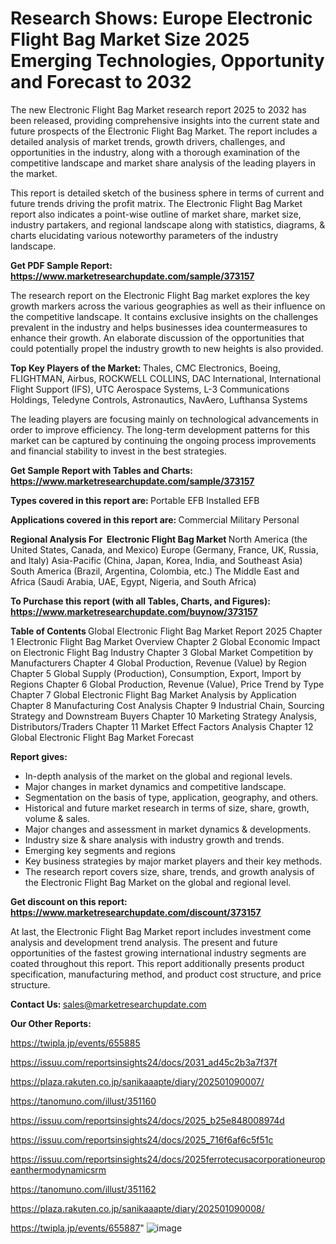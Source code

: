 # Research Shows: Europe Electronic Flight Bag Market Size 2025 Emerging Technologies, Opportunity and Forecast to 2032

The new Electronic Flight Bag Market research report 2025 to 2032 has been released, providing comprehensive insights into the current state and future prospects of the Electronic Flight Bag Market. The report includes a detailed analysis of market trends, growth drivers, challenges, and opportunities in the industry, along with a thorough examination of the competitive landscape and market share analysis of the leading players in the market.

This report is detailed sketch of the business sphere in terms of current and future trends driving the profit matrix. The Electronic Flight Bag Market report also indicates a point-wise outline of market share, market size, industry partakers, and regional landscape along with statistics, diagrams, &amp; charts elucidating various noteworthy parameters of the industry landscape.

<strong><b>Get PDF Sample Report: <a href=https://www.marketresearchupdate.com/sample/373157>https://www.marketresearchupdate.com/sample/373157</a></b></strong>

The research report on the Electronic Flight Bag market explores the key growth markers across the various geographies as well as their influence on the competitive landscape. It contains exclusive insights on the challenges prevalent in the industry and helps businesses idea countermeasures to enhance their growth. An elaborate discussion of the opportunities that could potentially propel the industry growth to new heights is also provided.

<strong><b>Top Key Players of the Market:
</b></strong>Thales, CMC Electronics, Boeing, FLIGHTMAN, Airbus, ROCKWELL COLLINS, DAC International, International Flight Support (IFS), UTC Aerospace Systems, L-3 Communications Holdings, Teledyne Controls, Astronautics, NavAero, Lufthansa Systems<strong><b>
</b></strong>

The leading players are focusing mainly on technological advancements in order to improve efficiency. The long-term development patterns for this market can be captured by continuing the ongoing process improvements and financial stability to invest in the best strategies.

<strong><b>Get Sample Report with Tables and Charts: <a href=https://www.marketresearchupdate.com/sample/373157>https://www.marketresearchupdate.com/sample/373157</a></b></strong>

<strong><b>Types covered in this report are:
</b></strong>Portable EFB
Installed EFB<strong><b>
</b></strong>

<strong><b>Applications covered in this report are:
</b></strong>Commercial
Military
Personal<strong><b>
</b></strong>

<strong><b>Regional Analysis For  Electronic Flight Bag Market</b></strong><strong><b>
</b></strong>North America (the United States, Canada, and Mexico)
Europe (Germany, France, UK, Russia, and Italy)
Asia-Pacific (China, Japan, Korea, India, and Southeast Asia)
South America (Brazil, Argentina, Colombia, etc.)
The Middle East and Africa (Saudi Arabia, UAE, Egypt, Nigeria, and South Africa)

<strong><b>To Purchase this report (with all Tables, Charts, and Figures): <a href=https://www.marketresearchupdate.com/buynow/373157>https://www.marketresearchupdate.com/buynow/373157</a></b></strong>

<strong><b>Table of Contents</b></strong><strong><b>
</b></strong>Global Electronic Flight Bag Market Report 2025
Chapter 1 Electronic Flight Bag Market Overview
Chapter 2 Global Economic Impact on Electronic Flight Bag Industry
Chapter 3 Global Market Competition by Manufacturers
Chapter 4 Global Production, Revenue (Value) by Region
Chapter 5 Global Supply (Production), Consumption, Export, Import by Regions
Chapter 6 Global Production, Revenue (Value), Price Trend by Type
Chapter 7 Global Electronic Flight Bag Market Analysis by Application
Chapter 8 Manufacturing Cost Analysis
Chapter 9 Industrial Chain, Sourcing Strategy and Downstream Buyers
Chapter 10 Marketing Strategy Analysis, Distributors/Traders
Chapter 11 Market Effect Factors Analysis
Chapter 12 Global Electronic Flight Bag Market Forecast

<strong><b>Report gives:</b></strong>

- In-depth analysis of the market on the global and regional levels.
- Major changes in market dynamics and competitive landscape.
- Segmentation on the basis of type, application, geography, and others.
- Historical and future market research in terms of size, share, growth, volume &amp; sales.
- Major changes and assessment in market dynamics &amp; developments.
- Industry size &amp; share analysis with industry growth and trends.
- Emerging key segments and regions
- Key business strategies by major market players and their key methods.
- The research report covers size, share, trends, and growth analysis of the Electronic Flight Bag Market on the global and regional level.

<strong><b>Get discount on this report: <a href=https://www.marketresearchupdate.com/discount/373157>https://www.marketresearchupdate.com/discount/373157</a></b></strong>

At last, the Electronic Flight Bag Market report includes investment come analysis and development trend analysis. The present and future opportunities of the fastest growing international industry segments are coated throughout this report. This report additionally presents product specification, manufacturing method, and product cost structure, and price structure.

<strong><b>Contact Us:
</b></strong>sales@marketresearchupdate.com

<strong>Our Other Reports:</strong>

<a href=https://twipla.jp/events/655885>https://twipla.jp/events/655885</a>

<a href=https://issuu.com/reportsinsights24/docs/2031_ad45c2b3a7f37f>https://issuu.com/reportsinsights24/docs/2031_ad45c2b3a7f37f</a>

<a href=https://plaza.rakuten.co.jp/sanikaaapte/diary/202501090007/>https://plaza.rakuten.co.jp/sanikaaapte/diary/202501090007/</a>

<a href=https://tanomuno.com/illust/351160>https://tanomuno.com/illust/351160</a>

<a href=https://issuu.com/reportsinsights24/docs/2025_b25e848008974d>https://issuu.com/reportsinsights24/docs/2025_b25e848008974d</a>

<a href=https://issuu.com/reportsinsights24/docs/2025_716f6af6c5f51c>https://issuu.com/reportsinsights24/docs/2025_716f6af6c5f51c</a>

<a href=https://issuu.com/reportsinsights24/docs/2025ferrotecusacorporationeuropeanthermodynamicsrm>https://issuu.com/reportsinsights24/docs/2025ferrotecusacorporationeuropeanthermodynamicsrm</a>

<a href=https://tanomuno.com/illust/351162>https://tanomuno.com/illust/351162</a>

<a href=https://plaza.rakuten.co.jp/sanikaaapte/diary/202501090008/>https://plaza.rakuten.co.jp/sanikaaapte/diary/202501090008/</a>

<a href=https://twipla.jp/events/655887>https://twipla.jp/events/655887</a>"
![image](https://github.com/user-attachments/assets/a56c0fbd-f358-4e74-bab5-3e4d73d5e169)
